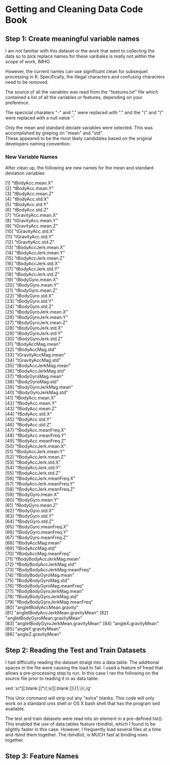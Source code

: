 Getting and Cleaning Data Code Book
========================================================

## Step 1: Create meaningful variable names

I am not familiar with this dataset or the work that went to collecting the data so
to pick replace names for these varibales is really not within the scope of work, IMHO.

However, the current names can use significant clean for subsequet processing in R.  Specifically,
the illegal characters and confusing characters need to be removed.

The source of all the vairables was read from the "features.txt" file which contained a list of all the
variables or features, depending on your preference.

The specicial charaters "-" and "," were replaced with "." and the "(" and ")" were replaced with a null value ''.

Only the mean and standard deviate variables were selected.  This was accomplished by greping on "mean" and "std".  
These appeared to be the most likely candidates based on the original developers naming convention.  

### New Variable Names

After clean up, the following are new names for the mean and standard deviation variables

 [1] "tBodyAcc.mean.X"                   
 [2] "tBodyAcc.mean.Y"                   
 [3] "tBodyAcc.mean.Z"                   
 [4] "tBodyAcc.std.X"                    
 [5] "tBodyAcc.std.Y"                    
 [6] "tBodyAcc.std.Z"                    
 [7] "tGravityAcc.mean.X"                
 [8] "tGravityAcc.mean.Y"                
 [9] "tGravityAcc.mean.Z"                
[10] "tGravityAcc.std.X"                 
[11] "tGravityAcc.std.Y"                 
[12] "tGravityAcc.std.Z"                 
[13] "tBodyAccJerk.mean.X"               
[14] "tBodyAccJerk.mean.Y"               
[15] "tBodyAccJerk.mean.Z"               
[16] "tBodyAccJerk.std.X"                
[17] "tBodyAccJerk.std.Y"                
[18] "tBodyAccJerk.std.Z"                
[19] "tBodyGyro.mean.X"                  
[20] "tBodyGyro.mean.Y"                  
[21] "tBodyGyro.mean.Z"                  
[22] "tBodyGyro.std.X"                   
[23] "tBodyGyro.std.Y"                   
[24] "tBodyGyro.std.Z"                   
[25] "tBodyGyroJerk.mean.X"              
[26] "tBodyGyroJerk.mean.Y"              
[27] "tBodyGyroJerk.mean.Z"              
[28] "tBodyGyroJerk.std.X"               
[29] "tBodyGyroJerk.std.Y"               
[30] "tBodyGyroJerk.std.Z"               
[31] "tBodyAccMag.mean"                  
[32] "tBodyAccMag.std"                   
[33] "tGravityAccMag.mean"               
[34] "tGravityAccMag.std"                
[35] "tBodyAccJerkMag.mean"              
[36] "tBodyAccJerkMag.std"               
[37] "tBodyGyroMag.mean"                 
[38] "tBodyGyroMag.std"                  
[39] "tBodyGyroJerkMag.mean"             
[40] "tBodyGyroJerkMag.std"              
[41] "fBodyAcc.mean.X"                   
[42] "fBodyAcc.mean.Y"                   
[43] "fBodyAcc.mean.Z"                   
[44] "fBodyAcc.std.X"                    
[45] "fBodyAcc.std.Y"                    
[46] "fBodyAcc.std.Z"                    
[47] "fBodyAcc.meanFreq.X"               
[48] "fBodyAcc.meanFreq.Y"               
[49] "fBodyAcc.meanFreq.Z"               
[50] "fBodyAccJerk.mean.X"               
[51] "fBodyAccJerk.mean.Y"               
[52] "fBodyAccJerk.mean.Z"               
[53] "fBodyAccJerk.std.X"                
[54] "fBodyAccJerk.std.Y"                
[55] "fBodyAccJerk.std.Z"                
[56] "fBodyAccJerk.meanFreq.X"           
[57] "fBodyAccJerk.meanFreq.Y"           
[58] "fBodyAccJerk.meanFreq.Z"           
[59] "fBodyGyro.mean.X"                  
[60] "fBodyGyro.mean.Y"                  
[61] "fBodyGyro.mean.Z"                  
[62] "fBodyGyro.std.X"                   
[63] "fBodyGyro.std.Y"                   
[64] "fBodyGyro.std.Z"                   
[65] "fBodyGyro.meanFreq.X"              
[66] "fBodyGyro.meanFreq.Y"              
[67] "fBodyGyro.meanFreq.Z"              
[68] "fBodyAccMag.mean"                  
[69] "fBodyAccMag.std"                   
[70] "fBodyAccMag.meanFreq"              
[71] "fBodyBodyAccJerkMag.mean"          
[72] "fBodyBodyAccJerkMag.std"           
[73] "fBodyBodyAccJerkMag.meanFreq"      
[74] "fBodyBodyGyroMag.mean"             
[75] "fBodyBodyGyroMag.std"              
[76] "fBodyBodyGyroMag.meanFreq"         
[77] "fBodyBodyGyroJerkMag.mean"         
[78] "fBodyBodyGyroJerkMag.std"          
[79] "fBodyBodyGyroJerkMag.meanFreq"     
[80] "angletBodyAccMean.gravity"         
[81] "angletBodyAccJerkMean.gravityMean" 
[82] "angletBodyGyroMean.gravityMean"    
[83] "angletBodyGyroJerkMean.gravityMean"
[84] "angleX.gravityMean"     
[85] "angleY.gravityMean"                
[86] "angleZ.gravityMean"     


## Step 2:  Reading the Test and Train Datasets

I had difficultly reading the dataset straigt into a data.table.  The additional spaces in the file were causing the
load to fail.  I used a feature of fread that allows a pre-processing step to run.  In this case I ran the following on the
source file prior to reading it in as data.table:

sed 's/^[[:blank:]]*//;s/[[:blank:]]\\{1,\\}/,/g' 

This Unix command will strip out any "extra" blanks.  This code will only work on a standard unix shell or OS X bash shell
that has the program sed available.

The test and train datasets were read into an element in a pre-defined list().  This enabled the use of data.tables
feature rbindlist, which I found to be slightly faster in this case.  However, I frequently load several files at 
a time and rbind them together.  The rbindlist, is MUCH fast at binding rows together.

## Step 3:  Feature Names



